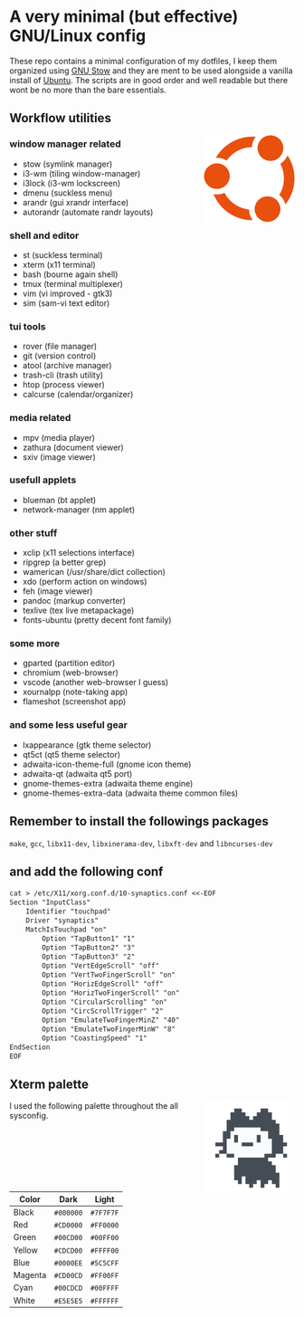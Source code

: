 # A very minimal (but effective) GNU/Linux config

These repo contains a minimal configuration of my dotfiles, I keep them organized using [GNU Stow](https://www.gnu.org/software/stow/) and they are ment to be used alongside a vanilla install of [Ubuntu](https://ubuntu.com/#download). The scripts are in good order and well readable but there wont be no more than the bare essentials.


## Workflow utilities

<img align="right" width="160" src="ubuntu.png">


### window manager related

- stow            (symlink manager)
- i3-wm           (tiling window-manager)
- i3lock          (i3-wm lockscreen)
- dmenu           (suckless menu)
- arandr          (gui xrandr interface)
- autorandr       (automate randr layouts)


### shell and editor
- st              (suckless terminal)
- xterm           (x11 terminal)
- bash            (bourne again shell)
- tmux            (terminal multiplexer)
- vim             (vi improved - gtk3)
- sim             (sam-vi text editor)


### tui tools

- rover           (file manager)
- git             (version control)
- atool           (archive manager)
- trash-cli       (trash utility)
- htop            (process viewer)
- calcurse        (calendar/organizer)


### media related

- mpv             (media player)
- zathura         (document viewer)
- sxiv            (image viewer)


### usefull applets

- blueman         (bt applet)
- network-manager (nm applet)


### other stuff

- xclip           (x11 selections interface)
- ripgrep         (a better grep)
- wamerican       (/usr/share/dict collection)
- xdo             (perform action on windows)
- feh             (image viewer)
- pandoc          (markup converter)
- texlive         (tex live metapackage)
- fonts-ubuntu    (pretty decent font family)


### some more

- gparted         (partition editor)
- chromium        (web-browser)
- vscode          (another web-browser I guess)
- xournalpp       (note-taking app)
- flameshot       (screenshot app)


### and some less useful gear

- lxappearance            (gtk theme selector)
- qt5ct                   (qt5 theme selector)
- adwaita-icon-theme-full (gnome icon theme)
- adwaita-qt              (adwaita qt5 port)
- gnome-themes-extra      (adwaita theme engine)
- gnome-themes-extra-data (adwaita theme common files)




## Remember to install the followings packages

`make`, `gcc`, `libx11-dev`, `libxinerama-dev`, `libxft-dev` and `libncurses-dev`




## and add the following conf

```
cat > /etc/X11/xorg.conf.d/10-synaptics.conf <<-EOF
Section "InputClass"
    Identifier "touchpad"
    Driver "synaptics"
    MatchIsTouchpad "on"
        Option "TapButton1" "1"
        Option "TapButton2" "3"
        Option "TapButton3" "2"
        Option "VertEdgeScroll" "off"
        Option "VertTwoFingerScroll" "on"
        Option "HorizEdgeScroll" "off"
        Option "HorizTwoFingerScroll" "on"
        Option "CircularScrolling" "on"
        Option "CircScrollTrigger" "2"
        Option "EmulateTwoFingerMinZ" "40"
        Option "EmulateTwoFingerMinW" "8"
        Option "CoastingSpeed" "1"
EndSection
EOF
```




## Xterm palette

<img align="right" width="160" src="mona.gif">

I used the following palette throughout the all sysconfig.

| Color   | Dark      | Light     |
| ------- | --------- | --------- |
| Black   | `#000000` | `#7F7F7F` |
| Red     | `#CD0000` | `#FF0000` |
| Green   | `#00CD00` | `#00FF00` |
| Yellow  | `#CDCD00` | `#FFFF00` |
| Blue    | `#0000EE` | `#5C5CFF` |
| Magenta | `#CD00CD` | `#FF00FF` |
| Cyan    | `#00CDCD` | `#00FFFF` |
| White   | `#E5E5E5` | `#FFFFFF` |
